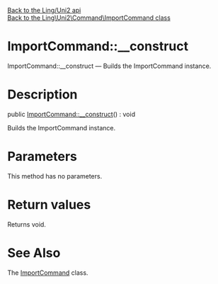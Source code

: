 [Back to the Ling/Uni2 api](https://github.com/lingtalfi/Uni2/blob/master/doc/api/Ling/Uni2.md)<br>
[Back to the Ling\Uni2\Command\ImportCommand class](https://github.com/lingtalfi/Uni2/blob/master/doc/api/Ling/Uni2/Command/ImportCommand.md)


ImportCommand::__construct
================



ImportCommand::__construct — Builds the ImportCommand instance.




Description
================


public [ImportCommand::__construct](https://github.com/lingtalfi/Uni2/blob/master/doc/api/Ling/Uni2/Command/ImportCommand/__construct.md)() : void




Builds the ImportCommand instance.




Parameters
================

This method has no parameters.


Return values
================

Returns void.








See Also
================

The [ImportCommand](https://github.com/lingtalfi/Uni2/blob/master/doc/api/Ling/Uni2/Command/ImportCommand.md) class.



